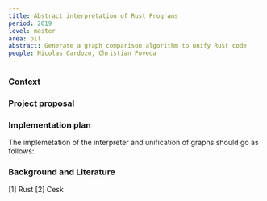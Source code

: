 ```yaml
---
title: Abstract interpretation of Rust Programs
period: 2019
level: master
area: pil
abstract: Generate a graph comparison algorithm to unify Rust code
people: Nicolas Cardozo, Christian Poveda
---
```


### Context


### Project proposal


### Implementation plan
The implemetation of the interpreter and unification of graphs should go as follows:


### Background and Literature
[1] Rust
[2] Cesk